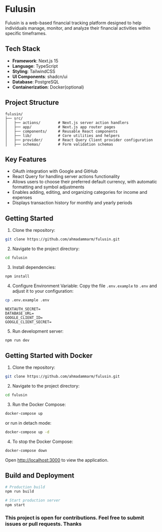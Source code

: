# Fulusin

Fulusin is a web-based financial tracking platform designed to help individuals manage, monitor, and analyze their financial activities within specific timeframes.

## Tech Stack

- **Framework**: Next.js 15
- **Language**: TypeScript
- **Styling**: TailwindCSS
- **UI Components**: shadcn/ui
- **Database**: PostgreSQL
- **Containerization**: Docker(optional)

## Project Structure

```
fulusin/
├── src/
│   ├── actions/        # Next.js server action handlers
│   ├── app/            # Next.js app router pages
│   ├── components/     # Reusable React components
│   ├── lib/            # Core utilities and helpers
│   ├── provider/       # React Query Client provider configuration
│   ├── schemas/        # Form validation schemas
```

## Key Features
- OAuth integration with Google and GitHub
- React Query for handling server actions functionality
- Allows users to choose their preferred default currency, with automatic formatting and symbol adjustments
- Enables adding, editing, and organizing categories for income and expenses
- Displays transaction history for monthly and yearly periods

## Getting Started

1. Clone the repository:
```sh
git clone https://github.com/ahmadammarm/fulusin.git
```

2. Navigate to the project directory:

```sh
cd fulusin
```

3. Install dependencies:
```bash
npm install
```

4. Configure Environment Variable: Copy the file `.env.example` to `.env` and adjust it to your configuration:

```sh
cp .env.example .env
```

```
NEXTAUTH_SECRET=
DATABASE_URL=
GOOGLE_CLIENT_ID=
GOOGLE_CLIENT_SECRET=
```


5. Run development server:
```bash
npm run dev
```

## Getting Started with Docker

1. Clone the repository:
```sh
git clone https://github.com/ahmadammarm/fulusin.git
```

2. Navigate to the project directory:

```sh
cd fulusin
```

3. Run the Docker Compose:

```sh
docker-compose up
```

or run in detach mode:
```sh
docker-compose up -d
```

4. To stop the Docker Compose:
```sh
docker-compose down
```

Open [http://localhost:3000](http://localhost:3000) to view the application.


## Build and Deployment

```bash
# Production build
npm run build

# Start production server
npm start
```

### This project is open for contributions. Feel free to submit issues or pull requests. Thanks

